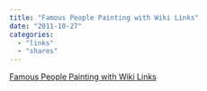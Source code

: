 ```yaml
---
title: "Famous People Painting with Wiki Links"
date: "2011-10-27"
categories: 
  - "links"
  - "shares"
---
```


[Famous People Painting with Wiki Links](http://cliptank.com/ab/PeopleofInfluencePainting2.htm)

